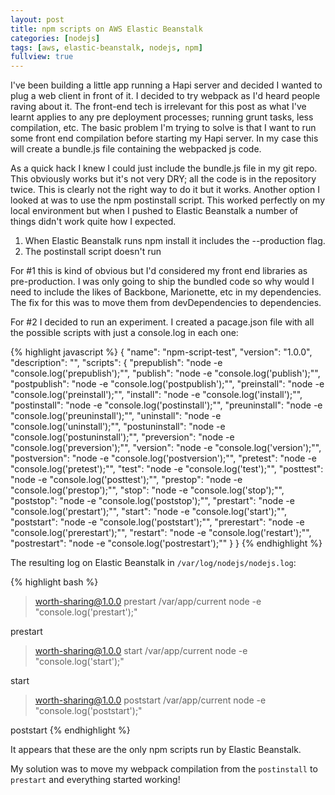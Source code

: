 ```yaml
---
layout: post
title: npm scripts on AWS Elastic Beanstalk
categories: [nodejs]
tags: [aws, elastic-beanstalk, nodejs, npm]
fullview: true
---
```


I've been building a little app running a Hapi server and decided I wanted to plug a web client in front of it. I decided to try webpack as I'd heard people raving about it. The front-end tech is irrelevant for this post as what I've learnt applies to any pre deployment processes; running grunt tasks, less compilation, etc. The basic problem I'm trying to solve is that I want to run some front end compilation before starting my Hapi server. In my case this will create a bundle.js file containing the webpacked js code.

As a quick hack I knew I could just include the bundle.js file in my git repo. This obviously works but it's not very DRY; all the code is in the repository twice. This is clearly not the right way to do it but it works. Another option I looked at was to use the npm postinstall script. This worked perfectly on my local environment but when I pushed to Elastic Beanstalk a number of things didn't work quite how I expected. 

1. When Elastic Beanstalk runs npm install it includes the --production flag.
2. The postinstall script doesn't run

For #1 this is kind of obvious but I'd considered my front end libraries as pre-production. I was only going to ship the bundled code so why would I need to include the likes of Backbone, Marionette, etc in my dependencies. The fix for this was to move them from devDependencies to dependencies.

For #2 I decided to run an experiment. I created a pacage.json file with all the possible scripts with just a console.log in each one:

{% highlight javascript %}
{
	"name": "npm-script-test",
	"version": "1.0.0",
	"description": "",
	"scripts": {
		"prepublish": "node -e \"console.log('prepublish');\"",
		"publish": "node -e \"console.log('publish');\"",
		"postpublish": "node -e \"console.log('postpublish');\"",
		"preinstall": "node -e \"console.log('preinstall');\"",
		"install": "node -e \"console.log('install');\"",
		"postinstall": "node -e \"console.log('postinstall');\"",
		"preuninstall": "node -e \"console.log('preuninstall');\"",
		"uninstall": "node -e \"console.log('uninstall');\"",
		"postuninstall": "node -e \"console.log('postuninstall');\"",
		"preversion": "node -e \"console.log('preversion');\"",
		"version": "node -e \"console.log('version');\"",
		"postversion": "node -e \"console.log('postversion');\"",
		"pretest": "node -e \"console.log('pretest');\"",
		"test": "node -e \"console.log('test');\"",
		"posttest": "node -e \"console.log('posttest');\"",
		"prestop": "node -e \"console.log('prestop');\"",
		"stop": "node -e \"console.log('stop');\"",
		"poststop": "node -e \"console.log('poststop');\"",
		"prestart": "node -e \"console.log('prestart');\"",
		"start": "node -e \"console.log('start');\"",
		"poststart": "node -e \"console.log('poststart');\"",
		"prerestart": "node -e \"console.log('prerestart');\"",
		"restart": "node -e \"console.log('restart');\"",
		"postrestart": "node -e \"console.log('postrestart');\""
	}
}
{% endhighlight %}

The resulting log on Elastic Beanstalk in `/var/log/nodejs/nodejs.log`:

{% highlight bash %}
> worth-sharing@1.0.0 prestart /var/app/current
> node -e "console.log('prestart');"

prestart

> worth-sharing@1.0.0 start /var/app/current
> node -e "console.log('start');"

start

> worth-sharing@1.0.0 poststart /var/app/current
> node -e "console.log('poststart');"

poststart
{% endhighlight %}

It appears that these are the only npm scripts run by Elastic Beanstalk.

My solution was to move my webpack compilation from the `postinstall` to `prestart` and everything started working!
